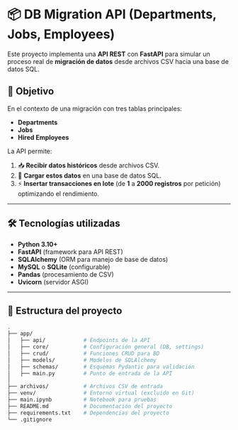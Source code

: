 # 📦 DB Migration API (Departments, Jobs, Employees)

Este proyecto implementa una **API REST** con **FastAPI** para simular un proceso real de **migración de datos** desde archivos CSV hacia una base de datos SQL.

## 🚀 Objetivo

En el contexto de una migración con tres tablas principales:

- **Departments**
- **Jobs**
- **Hired Employees**

La API permite:

1. 📥 **Recibir datos históricos** desde archivos CSV.
2. 💾 **Cargar estos datos** en una base de datos SQL.
3. ⚡ **Insertar transacciones en lote** (de **1** a **2000 registros** por petición) optimizando el rendimiento.

---

## 🛠️ Tecnologías utilizadas

- **Python 3.10+**
- **FastAPI** (framework para API REST)
- **SQLAlchemy** (ORM para manejo de base de datos)
- **MySQL** o **SQLite** (configurable)
- **Pandas** (procesamiento de CSV)
- **Uvicorn** (servidor ASGI)

---

## 📂 Estructura del proyecto

```bash
.
├── app/
│   ├── api/            # Endpoints de la API
│   ├── core/           # Configuración general (DB, settings)
│   ├── crud/           # Funciones CRUD para BD
│   ├── models/         # Modelos de SQLAlchemy
│   ├── schemas/        # Esquemas Pydantic para validación
│   ├── main.py         # Punto de entrada de la API
│
├── archivos/           # Archivos CSV de entrada
├── venv/               # Entorno virtual (excluido en Git)
├── main.ipynb          # Notebook para pruebas
├── README.md           # Documentación del proyecto
├── requirements.txt    # Dependencias del proyecto
└── .gitignore
